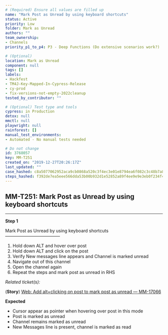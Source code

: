 ```yaml
---
# (Required) Ensure all values are filled up
name: "Mark Post as Unread by using keyboard shortcuts"
status: Active
priority: Low
folder: Mark as Unread
authors: ""
team_ownership: 
- Channels
priority_p1_to_p4: P3 - Deep Functions (Do extensive scenarios work?)

# (Optional)
location: Mark as Unread
component: null
tags: []
labels: 
- Hackfest
- TM4J-Key-Mapped-In-Cypress-Release
- cy-prod
- fix-versions-not-empty-2022cleanup
tested_by_contributor: ""

# (Optional) Test type and tools
cypress: in Production
detox: null
mmctl: null
playwright: null
rainforest: []
manual_test_environments:
- Automated - No manual tests needed

# Do not change
id: 3768057
key: MM-T251
created_on: "2019-12-27T20:26:17Z"
last_updated: ""
case_hashed: c8a5077062952aca9cb0868a520c3f4ec3e01e8794ea6f082c3c48b7a8a8fefcbe223704838b04a71c3a3d58a0bb5b6f
steps_hashed: f392de7ea5eee566dda53b00b932d1e52852a89f4ee9e9e3eb0f234f4cca46f611e88970f2f2d3641aed79c643c05b29
---
```


<!-- (Auto-generated) Based on frontmatter's "key" and "name" -->

## MM-T251: Mark Post as Unread by using keyboard shortcuts

---

**Step 1**

Mark Post as Unread by using keyboard shortcuts\
–––––––––––––––––––––––––

1. Hold down ALT and hover over post
2. Hold down ALT and click on the post
3. Verify New messages line appears and Channel is marked unread
4. Navigate out of this channel
5. Open the channel again
6. Repeat the steps and mark post as unread in RHS

_Related ticket(s):_

(**Story**) [Web: Add alt+clicking on post to mark post as unread — MM-17066](https://mattermost.atlassian.net/browse/MM-17066)

**Expected**

- Cursor appear as pointer when hovering over post in this mode
- Post is marked as unread
- Channel remains marked as unread
- New Messages line is present, channel is marked as read
